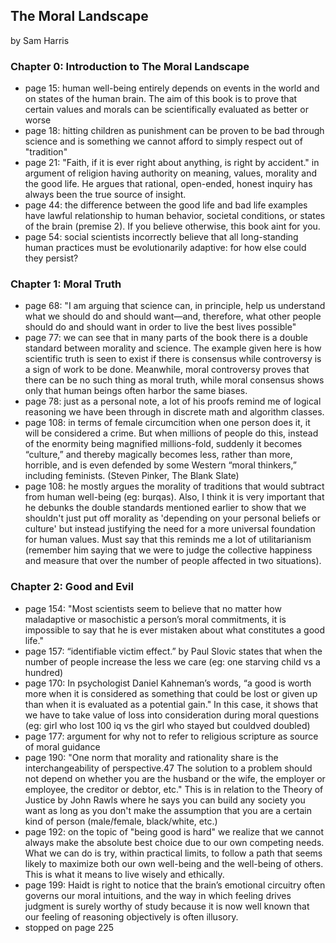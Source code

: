 ## The Moral Landscape

by Sam Harris

### Chapter 0: Introduction to The Moral Landscape
* page 15: human well-being entirely depends on events in the world and on states of the human brain. The aim of this book is to prove that certain values and morals can be scientifically evaluated as better or worse
* page 18: hitting children as punishment can be proven to be bad through science and is something we cannot afford to simply respect out of "tradition"
* page 21: "Faith, if it is ever right about anything, is right by accident." in argument of religion having authority on meaning, values, morality and the good life. He argues that rational, open-ended, honest inquiry has always been the true source of insight.
* page 44: the difference between the good life and bad life examples have lawful relationship to human behavior, societal conditions, or states of the brain (premise 2). If you believe otherwise, this book aint for you.
* page 54: social scientists incorrectly believe that all long-standing human practices must be evolutionarily adaptive: for how else could they persist?

### Chapter 1: Moral Truth
* page 68: "I am arguing that science can, in principle, help us understand what we should do and should want—and, therefore, what other people should do and should want in order to live the best lives possible"
* page 77: we can see that in many parts of the book there is a double standard between morality and science. The example given here is how scientific truth is seen to exist if there is consensus while controversy is a sign of work to be done. Meanwhile, moral controversy proves that there can be no such thing as moral truth, while moral consensus shows only that human beings often harbor the same biases. 
* page 78: just as a personal note, a lot of his proofs remind me of logical reasoning we have been through in discrete math and algorithm classes.
* page 108: in terms of female circumcition when one person does it, it will be considered a crime. But when millions of people do this, instead of the enormity being magnified millions-fold, suddenly it becomes “culture,” and thereby magically becomes less, rather than more, horrible, and is even defended by some Western “moral thinkers,” including feminists. (Steven Pinker, The Blank Slate)
* page 108: he mostly argues the morality of traditions that would subtract from human well-being (eg: burqas). Also, I think it is very important that he debunks the double standards mentioned earlier to show that we shouldn't just put off morality as 'depending on your personal beliefs or culture' but instead justifying the need for a more universal foundation for human values. Must say that this reminds me a lot of utilitarianism (remember him saying that we were to judge the collective happiness and measure that over the number of people affected in two situations).

### Chapter 2: Good and Evil
* page 154: "Most scientists seem to believe that no matter how maladaptive or masochistic a person’s moral commitments, it is impossible to say that he is ever mistaken about what constitutes a good life."
* page 157: “identifiable victim effect.” by Paul Slovic states that when the number of people increase the less we care (eg: one starving child vs a hundred)
* page 170: In psychologist Daniel Kahneman’s words, “a good is worth more when it is considered as something that could be lost or given up than when it is evaluated as a potential gain." In this case, it shows that we have to take value of loss into consideration during moral questions (eg: girl who lost 100 iq vs the girl who stayed but couldved doubled)
* page 177: argument for why not to refer to religious scripture as source of moral guidance
* page 190: "One norm that morality and rationality share is the interchangeability of perspective.47 The solution to a problem should not depend on whether you are the husband or the wife, the employer or employee, the creditor or debtor, etc." This is in relation to the Theory of Justice by John Rawls where he says you can build any society you want as long as you don't make the assumption that you are a certain kind of person (male/female, black/white, etc.)
* page 192: on the topic of "being good is hard" we realize that we cannot always make the absolute best choice due to our own competing needs. What we can do is try, within practical limits, to follow a path that seems likely to maximize both our own well-being and the well-being of others. This is what it means to live wisely and ethically.
* page 199: Haidt is right to notice that the brain’s emotional circuitry often governs our moral intuitions, and the way in which feeling drives judgment is surely worthy of study because it is now well known that our feeling of reasoning objectively is often illusory.
* stopped on page 225
